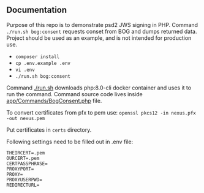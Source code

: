 ## Documentation

Purpose of this repo is to demonstrate psd2 JWS signing in PHP.
Command `./run.sh bog:consent` requests conset from BOG and dumps returned data.
Project should be used as an example, and is not intended for production use.

- `composer install`
- `cp .env.example .env`
- `vi .env`
- `./run.sh bog:consent`

Command [./run.sh](https://github.com/Nexus-GE/psd2-cli/blob/master/run.sh) downloads php:8.0-cli docker container and uses it to run the command.
Command source code lives inside [app/Commands/BogConsent.php](https://github.com/Nexus-GE/psd2-cli/blob/master/app/Commands/BogConsent.php) file.

To convert certificates from pfx to pem use:
`openssl pkcs12 -in nexus.pfx -out nexus.pem`

Put certificates in `certs` directory.

Following settings need to be filled out in .env file:

```
THEIRCERT=.pem
OURCERT=.pem
CERTPASSPHRASE=
PROXYPORT=
PROXY=
PROXYUSERPWD=
REDIRECTURL=
```
